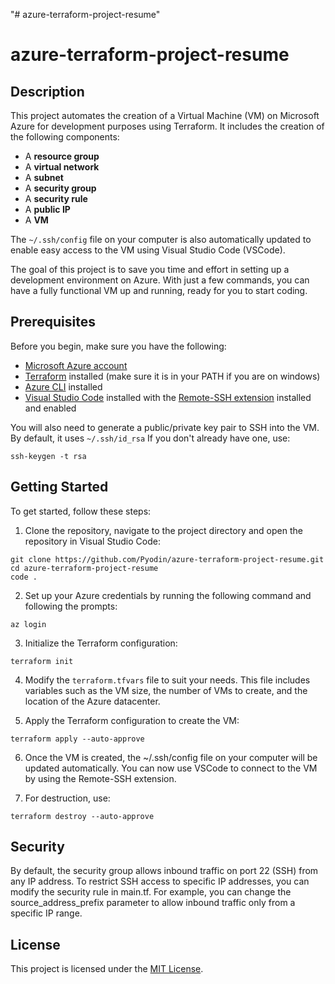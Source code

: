 "# azure-terraform-project-resume" 
# azure-terraform-project-resume

## Description

This project automates the creation of a Virtual Machine (VM) on Microsoft Azure for development purposes using Terraform. It includes the creation of the following components:

- A **resource group**
- A **virtual network**
- A **subnet**
- A **security group**
- A **security rule**
- A **public IP**
- A **VM**

The `~/.ssh/config` file on your computer is also automatically updated to enable easy access to the VM using Visual Studio Code (VSCode).

The goal of this project is to save you time and effort in setting up a development environment on Azure. With just a few commands, you can have a fully functional VM up and running, ready for you to start coding.


## Prerequisites

Before you begin, make sure you have the following:

- [Microsoft Azure account](https://azure.microsoft.com/)
- [Terraform](https://www.terraform.io/downloads.html) installed (make sure it is in your PATH if you are on windows)
- [Azure CLI](https://docs.microsoft.com/en-us/cli/azure/install-azure-cli) installed
- [Visual Studio Code](https://code.visualstudio.com/) installed with the [Remote-SSH extension](https://marketplace.visualstudio.com/items?itemName=ms-vscode-remote.remote-ssh) installed and enabled

You will also need to generate a public/private key pair to SSH into the VM. By default, it uses `~/.ssh/id_rsa` If you don't already have one, use:
```
ssh-keygen -t rsa
```


## Getting Started

To get started, follow these steps:

1. Clone the repository, navigate to the project directory and open the repository in Visual Studio Code:

```
git clone https://github.com/Pyodin/azure-terraform-project-resume.git
cd azure-terraform-project-resume
code .
```


2. Set up your Azure credentials by running the following command and following the prompts:


```
az login
```

3. Initialize the Terraform configuration:

```
terraform init
```

4. Modify the `terraform.tfvars` file to suit your needs. This file includes variables such as the VM size, the number of VMs to create, and the location of the Azure datacenter.

5. Apply the Terraform configuration to create the VM:

```
terraform apply --auto-approve
```

6. Once the VM is created, the ~/.ssh/config file on your computer will be updated automatically. You can now use VSCode to connect to the VM by using the Remote-SSH extension.

7. For destruction, use:

```
terraform destroy --auto-approve
```


## Security

By default, the security group allows inbound traffic on port 22 (SSH) from any IP address. To restrict SSH access to specific IP addresses, you can modify the security rule in main.tf. For example, you can change the source_address_prefix parameter to allow inbound traffic only from a specific IP range.

## License

This project is licensed under the [MIT License](https://opensource.org/licenses/MIT).
